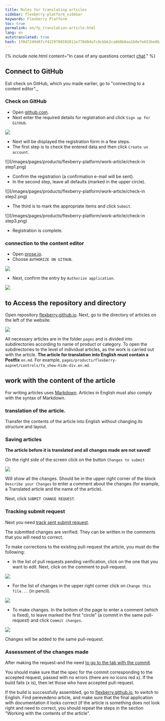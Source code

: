 ```yaml
--- 
title: Rules for translating articles 
sidebar: flexberry-platform_sidebar 
keywords: Flexberry Platform 
toc: true 
permalink: en/fp_translation-article.html 
lang: en 
autotranslated: true 
hash: 1f0d7249d67cf4229788592811e770d8da7c8cbbb2ca668b8aa1b0efe653be8b 
--- 
```


{% include note.html content="In case of any questions contact [chat](https://gitter.im/Flexberry/PlatformDevelopment)." %} 

## Connect to GitHub 

Esli check on GitHub, which you made earlier, go to "connecting to a content editor"._ 

### Check on GitHub 

* Open [github.com](https://github.com/). 
* Next enter the required details for registration and click `Sign up for GitHub`. 

![](/images/pages/products/flexberry-platform/work-article/check-in-github.png) 

* Next will be displayed the registration form in a few steps. 
* The first step is to check the entered data and then click `Create un account`. 

![](/images/pages/products/flexberry-platform/work-article/check-in step1.png) 

* Confirm the registration (a confirmation e-mail will be sent). 
* In the second step, leave all defaults (marked in the upper circle). 

![](/images/pages/products/flexberry-platform/work-article/check-in step2.png) 

* The third is to mark the appropriate items and click `Submit`. 

![](/images/pages/products/flexberry-platform/work-article/check-in step3.png) 

* Registration is complete. 

### connection to the content editor 

* Open [prose.io](http://prose.io/). 
* Choose `AUTHORIZE ON GITHUB`. 

![](/images/pages/products/flexberry-platform/work-article/open-prose-io.png) 

* Next, confirm the entry by `Authorize application`. 

![](/images/pages/products/flexberry-platform/work-article/authorize-application.png) 

## to Access the repository and directory 

Open repository [flexberry.github.io](http://prose.io/#Flexberry/flexberry.github.io). Next, go to the directory of articles on the left of the website: 

![](/images/pages/products/flexberry-platform/work-article/open-folder.png) 

All necessary articles are in the folder `pages` and is divided into subdirectories according to name of product or category. To open the subdirectories to the level of individual articles, as the work is carried out with the article. __The article for translation into English must contain a Postfix__ `en.md`. For example, `pages/products/flexberry-aspnet/controls/fa_show-hide-div.en.md`. 

## work with the content of the article 

For writing articles uses [Markdown](http://daringfireball.net/projects/markdown/). Articles in English must also comply with the syntax of Markdown. 

### translation of the article. 

Transfer the contents of the article into English without changing its structure and layout.

### Saving articles 

__The article before it is translated and all changes made are not saved!__ 

On the right side of the screen click on the button `Changes to submit` 

![](/images/pages/products/flexberry-platform/work-article/save-article.png) 

Will show all the changes. Should be in the upper right corner of the block `Describe your Changes` to enter a comment about the changes (for example, a Translated article and the name of the article). 

Next, click `SUBMIT CHANGE REQUEST`. 

### Tracking submit request 

Next you need [track sent submit request](https://github.com/Flexberry/flexberry.github.io/pulls). 

The submitted changes are verified. They can be written in the comments that you will need to correct. 

To make corrections to the existing pull-request the article, you must do the following: 

* In the list of pull requests pending verification, click on the one that you want to edit. 
Next, click on the comment to pull-request. 

![](/images/pages/products/flexberry-platform/work-article/change-pull-request1.png) 

* For the list of changes in the upper right corner click on `Change this file...` (in pencil). 

![](/images/pages/products/flexberry-platform/work-article/change-pull-request2.png) 

* To make changes. In the bottom of the page to enter a comment (which is fixed), to leave marked the first "circle" (a commit in the same pull-request) and click `Commit changes`. 

![](/images/pages/products/flexberry-platform/work-article/change-pull-request3.png) 

Changes will be added to the same pull-request. 

### Assessment of the changes made 

After making the request-and the need [to go to the tab with the commit](https://github.com/Flexberry/flexberry.github.io/commits/master). 

You should make sure that the spec for the commit corresponding to the accepted request, passed with no errors (there are no icons red x). If the build fails (x is), then let those who have accepted pull-request. 

If the build is successfully assembled, go to [flexberry.github.io](https://flexberry.github.io), to switch to English. Find perevedeno article, and make sure that the final application with documentation it looks correct (if the article is something does not look right and need to correct, you should repeat the steps in the section "Working with the contents of the article". 




